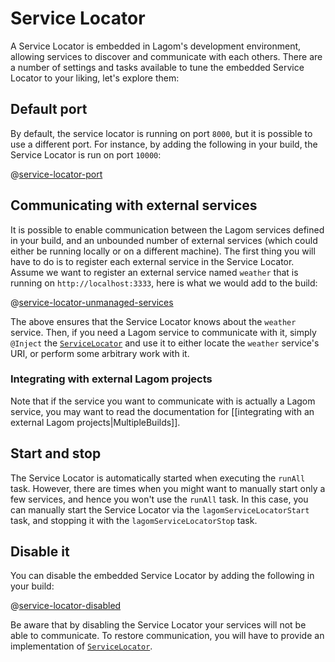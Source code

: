 # Service Locator

A Service Locator is embedded in Lagom's development environment, allowing services to discover and communicate with each others. There are a number of settings and tasks available to tune the embedded Service Locator to your liking, let's explore them:

## Default port

By default, the service locator is running on port `8000`, but it is possible to use a different port. For instance, by adding the following in your build, the Service Locator is run on port `10000`:

@[service-locator-port](code/build-service-locator.sbt)

## Communicating with external services

It is possible to enable communication between the Lagom services defined in your build, and an unbounded number of external services (which could either be running locally or on a different machine). The first thing you will have to do is to register each external service in the Service Locator. Assume we want to register an external service named `weather` that is running on `http://localhost:3333`, here is what we would add to the build:

@[service-locator-unmanaged-services](code/build-service-locator.sbt)

The above ensures that the Service Locator knows about the `weather` service. Then, if you need a Lagom service to communicate with it, simply `@Inject` the [`ServiceLocator`](api/java/index.html?com/lightbend/lagom/javadsl/api/ServiceLocator.html) and use it to either locate the `weather` service's URI, or perform some arbitrary work with it.

### Integrating with external Lagom projects

Note that if the service you want to communicate with is actually a Lagom service, you may want to read the documentation for [[integrating with an external Lagom projects|MultipleBuilds]].

## Start and stop

The Service Locator is automatically started when executing the `runAll` task. However, there are times when you might want to manually start only a few services, and hence you won't use the `runAll` task. In this case, you can manually start the Service Locator via the `lagomServiceLocatorStart` task, and stopping it with the `lagomServiceLocatorStop` task.

## Disable it

You can disable the embedded Service Locator by adding the following in your build:

@[service-locator-disabled](code/build-service-locator.sbt)

Be aware that by disabling the Service Locator your services will not be able to communicate. To restore communication, you will have to provide an implementation of [`ServiceLocator`](api/java/index.html?com/lightbend/lagom/javadsl/api/ServiceLocator.html).
